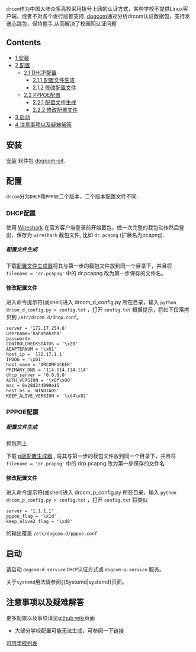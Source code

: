 `drcom`作为中国大陆众多高校采用拨号上网的认证方式，某些学校不提供Linux客户端，或者不对各个发行版都支持. [dogcom](https://github.com/mchome/dogcom)通过分析drcom认证数据包，支持发送心跳包，保持握手.从而解决了校园网认证问题

## Contents

*   [1 安装](#安装)
*   [2 配置](#配置)
    *   [2.1 DHCP配置](#DHCP配置)
        *   [2.1.1 配置文件生成](#配置文件生成)
        *   [2.1.2 修改配置文件](#修改配置文件)
    *   [2.2 PPPOE配置](#PPPOE配置)
        *   [2.2.1 配置文件生成](#配置文件生成_2)
        *   [2.2.2 修改配置文件](#修改配置文件_2)
*   [3 启动](#启动)
*   [4 注意事项以及疑难解答](#注意事项以及疑难解答)

## 安装

[安装](/index.php/%E5%AE%89%E8%A3%85 "安装") 软件包 [dogcom-git](https://aur.archlinux.org/packages/dogcom-git/).

## 配置

`drcom`分为`DHCP`和`PPPOE`二个版本，二个版本配置文件不同.

### DHCP配置

使用 [Wireshark](/index.php/Wireshark "Wireshark") 在官方客户端登录前开始截包，做一次完整的截包动作然后登出，保存为 `wireshark` 截包文件, 比如 `dr.pcapng` (扩展名为pcapng).

##### 配置文件生成

下载[配置文件生成器](https://raw.githubusercontent.com/drcoms/generic/master/drcom_d_config.py)将其与第一步的截包文件放到同一个目录下，并且将 `filename = 'dr.pcapng'` 中的 dr.pcapng 改为第一步保存的文件名。

#### 修改配置文件

进入命令提示符(或shell)进入 drcom_d_config.py 所在目录，输入 `python drcom_d_config.py > config.txt` ，打开 `config.txt` 根据提示，将如下段落拷贝到 `/etc/drcom.d/dhcp.conf`。

```
server = '172.17.254.6'
username='hahahahaha'
password=
CONTROLCHECKSTATUS = '\x20'
ADAPTERNUM = '\x01'
host_ip = '172.17.1.1'
IPDOG = '\x01'
host_name = 'DRCOMFUCKER'
PRIMARY_DNS = '114.114.114.114'
dhcp_server = '0.0.0.0'
AUTH_VERSION = '\x0f\x00'
mac = 0x28d244090e15
host_os = 'WINDIAOS'
KEEP_ALIVE_VERSION = '\xd4\x02'

```

### PPPOE配置

##### 配置文件生成

抓包同上

下载 [p版配置生成器](https://raw.githubusercontent.com/drcoms/generic/master/drcom_p_config.py) , 将其与第一步的截包文件放到同一个目录下，并且将 `filename = 'dr.pcapng'` 中的 drp.pcapng 改为第一步保存的文件名

#### 修改配置文件

进入命令提示符(或shell)进入 drcom_p_config.py 所在目录，输入 `python drcom_p_config.py > config.txt` ，打开 `config.txt` 将类似

```
server = '1.1.1.1'
pppoe_flag = '\x1d'
keep_alive2_flag = '\xd8'

```

的输出覆盖 `/etc/dogcom.d/pppoe.conf`

## 启动

请启动 `dogcom-d.service` `DHCP`认证方式或 `dogcom-p.service` 服务。

关于`systemd`用法请参阅{{Systemd|systemd}页面。

## 注意事项以及疑难解答

更多配置以及事项请见[github wiki](https://github.com/drcoms/drcom-generic/wiki)页面

*   大部分学校配置可能无法生成，可参阅一下链接

[可用学校列表](https://github.com/drcoms/drcom-generic/wiki/%E5%8F%AF%E7%94%A8%E5%AD%A6%E6%A0%A1%E5%88%97%E8%A1%A8)